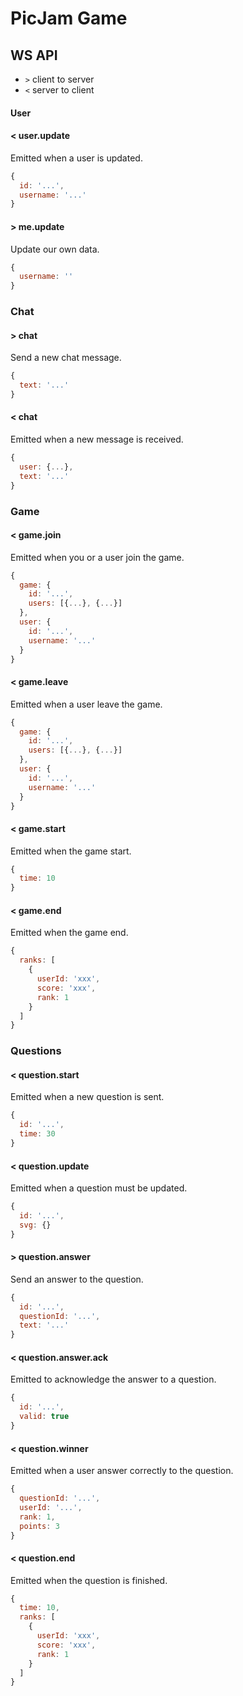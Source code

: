 # PicJam Game

## WS API

- `>` client to server
- `<` server to client

#### User

#### < user.update

Emitted when a user is updated.

```js
{
  id: '...',
  username: '...'
}
```

#### > me.update

Update our own data.

```js
{
  username: ''
}
```

### Chat

#### > chat

Send a new chat message.

```js
{
  text: '...'
}
```

#### < chat

Emitted when a new message is received.

```js
{
  user: {...},
  text: '...'
}
```

### Game

#### < game.join

Emitted when you or a user join the game.

```js
{
  game: {
    id: '...',
    users: [{...}, {...}]
  },
  user: {
    id: '...',
    username: '...'
  }
}
```

#### < game.leave

Emitted when a user leave the game.

```js
{
  game: {
    id: '...',
    users: [{...}, {...}]
  },
  user: {
    id: '...',
    username: '...'
  }
}
```

#### < game.start

Emitted when the game start.

```js
{
  time: 10
}
```

#### < game.end

Emitted when the game end.

```js
{
  ranks: [
    {
      userId: 'xxx',
      score: 'xxx',
      rank: 1
    }
  ]
}
```

### Questions

#### < question.start

Emitted when a new question is sent.

```js
{
  id: '...',
  time: 30
}
```

#### < question.update

Emitted when a question must be updated.

```js
{
  id: '...',
  svg: {}
}
```

#### > question.answer

Send an answer to the question.

```js
{
  id: '...',
  questionId: '...',
  text: '...'
}
```

#### < question.answer.ack

Emitted to acknowledge the answer to a question.

```js
{
  id: '...',
  valid: true
}
```

#### < question.winner

Emitted when a user answer correctly to the question.

```js
{
  questionId: '...',
  userId: '...',
  rank: 1,
  points: 3
}
```

#### < question.end

Emitted when the question is finished.

```js
{
  time: 10,
  ranks: [
    {
      userId: 'xxx',
      score: 'xxx',
      rank: 1
    }
  ]
}
```
